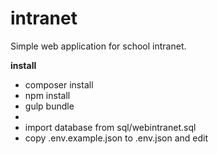 # intranet
Simple web application for school intranet.

**install**
* composer install
* npm install
* gulp bundle
*
* import database from sql/webintranet.sql
* copy .env.example.json to .env.json and edit
